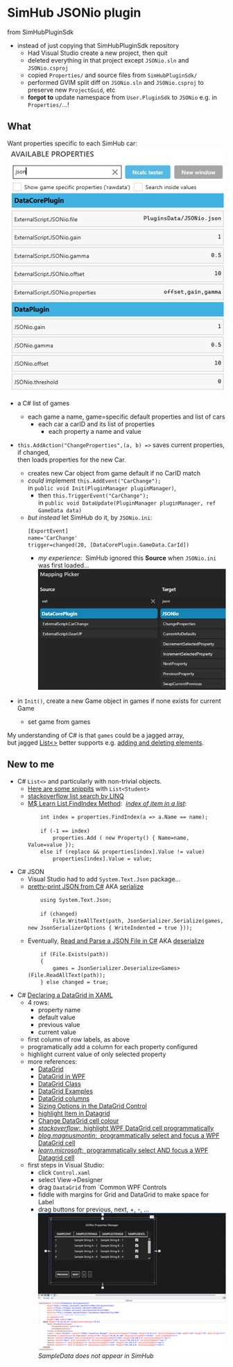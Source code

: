 # SimHub JSONio plugin  
 from SimHubPluginSdk
- instead of just copying that SimHubPluginSdk repository
    - Had Visual Studio create a new project, then quit
    - deleted everything in that project except `JSONio.sln` and `JSONio.csproj`
    - copied `Properties/` and source files from `SimHubPluginSdk/`
    - performed GVIM split diff on `JSONio.sln` and `JSONio.csproj`
		to preserve new `ProjectGuid`, etc
	- **forgot to** update namespace from `User.PluginSdk` to `JSONio` e.g. in `Properties/`...!
## What
Want properties specific to each SimHub car:  
![](Documentation/properties.png)
- a C# list of games
	- each game a name, game=specific default properties and list of cars
		- each car a carID and its list of properties
			- each property a name and value
- `this.AddAction("ChangeProperties",(a, b) =>` saves current properties, if changed,  
	then loads properties for the new Car.
	- creates new Car object from game default if no CarID match
	- *could* implement `this.AddEvent("CarChange");`  
		in `public void Init(PluginManager pluginManager)`,  
		- then `this.TriggerEvent("CarChange");`  
			in `public void DataUpdate(PluginManager pluginManager, ref GameData data)`
	- *but instead* let SimHub do it, by `JSONio.ini`:
		```
		[ExportEvent]
		name='CarChange'
		trigger=changed(20, [DataCorePlugin.GameData.CarId]) 
		```
		- *my experience*:&nbsp; SimHub ignored this **Source** when `JSONio.ini` was first loaded...  
![](Documentation/mapping.png)  

- in `Init()`, create a new Game object in games if none exists for current Game
	- set game from games

My understanding of C# is that `games` could be a jagged array,  
but jagged [List<>](https://learn.microsoft.com/en-us/dotnet/api/system.collections.generic.list-1) better supports
e.g. [adding and deleting elements](https://csharp-station.com/c-arrays-vs-lists/).

## New to me
- C# `List<>` and particularly with non-trivial objects.
	- [Here are some snippits](https://www.tutorialsteacher.com/csharp/csharp-list) with `List<Student>`
	- [stackoverflow list search by LINQ](https://stackoverflow.com/questions/1175645/find-an-item-in-a-list-by-linq)
	- [M$ Learn List<T>.FindIndex Method](https://learn.microsoft.com/en-us/dotnet/api/system.collections.generic.list-1.findindex):&nbsp;
		[*index of item in a list*](https://stackoverflow.com/questions/17995706/how-can-i-get-the-index-of-an-item-in-a-list-in-a-single-step):  
		```
			int index = properties.FindIndex(a => a.Name == name);

            if (-1 == index)
                properties.Add ( new Property() { Name=name, Value=value });
            else if (replace && properties[index].Value != value)
                properties[index].Value = value;
		```
- C# JSON
	- Visual Studio had to add `System.Text.Json` package...  
	- [pretty-print JSON from C#](https://learn.microsoft.com/en-us/dotnet/api/system.text.json.jsonserializeroptions.writeindented)  AKA
		[serialize](https://learn.microsoft.com/en-us/dotnet/standard/serialization/system-text-json/how-to)  
		```
			using System.Text.Json;

			if (changed)
                File.WriteAllText(path, JsonSerializer.Serialize(games, new JsonSerializerOptions { WriteIndented = true }));
		```
	- Eventually, [Read and Parse a JSON File in C#](https://code-maze.com/csharp-read-and-process-json-file/) AKA
	 [deserialize](https://learn.microsoft.com/en-us/dotnet/standard/serialization/system-text-json/deserialization)  
		```
			if (File.Exists(path))  
            {  
                games = JsonSerializer.Deserialize<Games>(File.ReadAllText(path));  
            } else changed = true;  
		```
- C# [Declaring a DataGrid in XAML](https://blog.udemy.com/wpf-datagrid/)
	- 4 rows:
		- property name
		- default value
		- previous value
		- current value
	- first column of row labels, as above
    - programatically add a column for each property configured
	- highlight current value of only selected property
	- more references:
		- [DataGrid](https://learn.microsoft.com/en-us/dotnet/desktop/wpf/controls/datagrid?view=netframeworkdesktop-4.8)
		- [DataGrid in WPF](https://www.c-sharpcorner.com/uploadfile/mahesh/datagrid-in-wpf/)
		- [DataGrid Class](https://learn.microsoft.com/en-us/dotnet/api/system.windows.controls.datagrid?view=windowsdesktop-8.0)
		- [DataGrid Examples](https://www.dotnetperls.com/datagrid-wpf)
		- [DataGrid columns](https://wpf-tutorial.com/datagrid-control/custom-columns/)
		- [Sizing Options in the DataGrid Control](https://learn.microsoft.com/en-us/dotnet/desktop/wpf/controls/sizing-options-in-the-datagrid-control?view=netframeworkdesktop-4.8)
		- [highlight Item in Datagrid](https://stackoverflow.com/questions/15467553/proper-datagrid-search-from-textbox-in-wpf-using-mvvm)
		- [Change DataGrid cell colour](https://stackoverflow.com/questions/5549617/change-datagrid-cell-colour-based-on-values)
		- [*stackoverflow*:&nbsp; highlight WPF DataGrid cell programmatically](https://stackoverflow.com/questions/3836191/how-to-select-a-row-or-a-cell-in-wpf-datagrid-programmatically)
		- [*blog.magnusmontin*:&nbsp; programmatically select and focus a WPF DataGrid cell](https://blog.magnusmontin.net/2013/11/08/how-to-programmatically-select-and-focus-a-row-or-cell-in-a-datagrid-in-wpf/)
		- [*learn.microsoft*:&nbsp; programmatically select AND focus a WPF Datagrid cell](https://learn.microsoft.com/en-us/archive/msdn-technet-forums/89df8b8f-29b8-4915-b2b6-e153e05f9ca9)
	- first steps in Visual Studio:
		- click `Control.xaml`
		- select View->Designer
		- drag `DaataGrid` from `Common WPF Controls
		- fiddle with margins for Grid and DataGrid to make space for Label
		- drag buttons for previous, next, +, -, ...  
			![](Documentation/DataGrid.png)  
			*SampleData does not appear in SimHub*  
